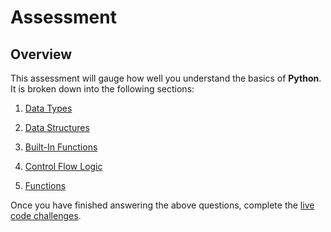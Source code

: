 # Assessment

## Overview
This assessment will gauge how well you understand the basics of **Python**. It is broken down into the following sections:

1. [Data Types](data-types.md)

2. [Data Structures](data-structures.md)

3. [Built-In Functions](builtin-functions.md)

4. [Control Flow Logic](control-flow-logic.md)

5. [Functions](functions.md)

Once you have finished answering the above questions, complete the [live code challenges](live-code-challenges.md).
